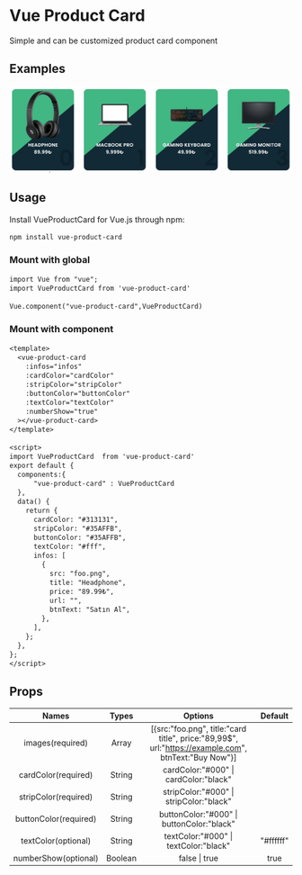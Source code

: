 # Vue Product Card

Simple and can be customized product card component

## Examples

![vue-product-card](https://github.com/kaansen57/vue-product-card/blob/master/vue-product-card.gif?raw=true)

## Usage

Install VueProductCard for Vue.js through npm:

```
npm install vue-product-card
```

### Mount with global

```vue
import Vue from "vue";
import VueProductCard from 'vue-product-card'

Vue.component("vue-product-card",VueProductCard)
```

### Mount with component

```vue
<template>
  <vue-product-card
    :infos="infos"
    :cardColor="cardColor"
    :stripColor="stripColor"
    :buttonColor="buttonColor"
    :textColor="textColor"
    :numberShow="true"
  ></vue-product-card>
</template>

<script>
import VueProductCard  from 'vue-product-card'
export default {
  components:{
      "vue-product-card" : VueProductCard
  },
  data() {
    return {
      cardColor: "#313131",
      stripColor: "#35AFFB",
      buttonColor: "#35AFFB",
      textColor: "#fff",
      infos: [
        {
          src: "foo.png",
          title: "Headphone",
          price: "89.99₺",
          url: "",
          btnText: "Satın Al",
        },
      ],
    };
  },
};
</script>
```
## Props

|         Names         |  Types  |                                                Options                                               |  Default  |
|:---------------------:|:-------:|:----------------------------------------------------------------------------------------------------:|:---------:|
|    images(required)   |  Array  | [{src:"foo.png", title:"card title", price:"89,99$", url:"https://example.com", btnText:"Buy Now"}]  |           |
|  cardColor(required)  |  String |                                 cardColor:"#000" \| cardColor:"black"                                |           |
|  stripColor(required) |  String |                                stripColor:"#000" \| stripColor:"black"                               |           |
| buttonColor(required) |  String |                               buttonColor:"#000" \| buttonColor:"black"                              |           |
|  textColor(optional)  |  String |                                 textColor:"#000" \| textColor:"black"                                | "#ffffff" |
|  numberShow(optional) | Boolean |                                            false \| true                                             |    true   |






